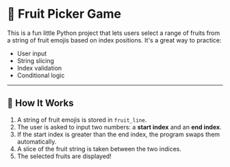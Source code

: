 # 🍓 Fruit Picker Game

This is a fun little Python project that lets users select a range of fruits from a string of fruit emojis based on index positions. It's a great way to practice:

- User input
- String slicing
- Index validation
- Conditional logic

---

## 🧠 How It Works

1. A string of fruit emojis is stored in `fruit_line`.
2. The user is asked to input two numbers: a **start index** and an **end index**.
3. If the start index is greater than the end index, the program swaps them automatically.
4. A slice of the fruit string is taken between the two indices.
5. The selected fruits are displayed!
